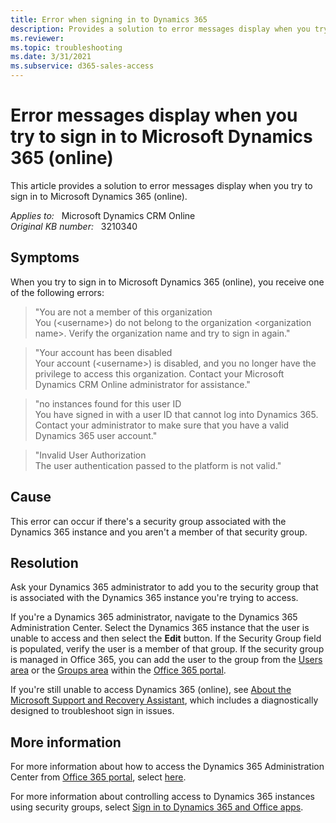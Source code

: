 ```yaml
---
title: Error when signing in to Dynamics 365
description: Provides a solution to error messages display when you try to sign in to Microsoft Dynamics 365 (online).
ms.reviewer: 
ms.topic: troubleshooting
ms.date: 3/31/2021
ms.subservice: d365-sales-access
---
```

# Error messages display when you try to sign in to Microsoft Dynamics 365 (online)

This article provides a solution to error messages display when you try to sign in to Microsoft Dynamics 365 (online).

_Applies to:_ &nbsp; Microsoft Dynamics CRM Online  
_Original KB number:_ &nbsp; 3210340

## Symptoms

When you try to sign in to Microsoft Dynamics 365 (online), you receive one of the following errors:

> "You are not a member of this organization  
You (\<username>) do not belong to the organization \<organization name>. Verify the organization name and try to sign in again."

> "Your account has been disabled  
Your account (\<username>) is disabled, and you no longer have the privilege to access this organization. Contact your Microsoft Dynamics CRM Online administrator for assistance."

> "no instances found for this user ID  
You have signed in with a user ID that cannot log into Dynamics 365. Contact your administrator to make sure that you have a valid Dynamics 365 user account."

> "Invalid User Authorization  
The user authentication passed to the platform is not valid."

## Cause

This error can occur if there's a security group associated with the Dynamics 365 instance and you aren't a member of that security group.

## Resolution

Ask your Dynamics 365 administrator to add you to the security group that is associated with the Dynamics 365 instance you're trying to access.

If you're a Dynamics 365 administrator, navigate to the Dynamics 365 Administration Center. Select the Dynamics 365 instance that the user is unable to access and then select the **Edit** button. If the Security Group field is populated, verify the user is a member of that group. If the security group is managed in Office 365, you can add the user to the group from the [Users area](https://portal.office.com/adminportal/home#/users) or the [Groups area](https://portal.office.com/adminportal/home#/groups) within the [Office 365 portal](https://www.office.com/).

If you're still unable to access Dynamics 365 (online), see [About the Microsoft Support and Recovery Assistant](/outlook/troubleshoot/performance/how-to-scan-outlook-by-using-microsoft-support-and-recovery-assistant), which includes a diagnostically designed to troubleshoot sign in issues.

## More information

For more information about how to access the Dynamics 365 Administration Center from [Office 365 portal](https://www.office.com/), select [here](https://technet.microsoft.com/library/dn786374.aspx#bkmk_portalsignin).

For more information about controlling access to Dynamics 365 instances using security groups, select [Sign in to Dynamics 365 and Office apps](/power-platform/admin/sign-in-office-365-apps#bkmk_portalsignin).

